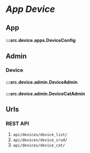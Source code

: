 # ***App Device***

## App
#### :::src.device.apps.DeviceConfig

## Admin

### Device
#### :::src.device.admin.DeviceAdmin
#### :::src.device.admin.DeviceCatAdmin

## Urls
### REST API

1. ```api/devices/device_list/```
2. ```api/devices/device_crud/```
3. ```api/devices/device_cat/```
